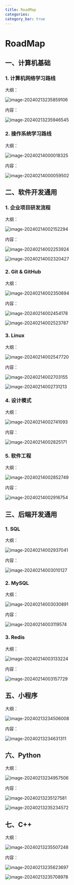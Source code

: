```yaml
---
title: RoadMap
categories: 
category_bar: true
---
```


# RoadMap

## 一、计算机基础

### 1. 计算机网络学习路线

大纲：

![image-20240213235859106](https://dwj-oss.oss-cn-nanjing.aliyuncs.com/images/202402140035674.png)

内容：

![image-20240213235946545](https://dwj-oss.oss-cn-nanjing.aliyuncs.com/images/202402140035675.png)

### 2. 操作系统学习路线

大纲：

![image-20240214000018325](https://dwj-oss.oss-cn-nanjing.aliyuncs.com/images/202402140035676.png)

内容：

![image-20240214000059502](https://dwj-oss.oss-cn-nanjing.aliyuncs.com/images/202402140035677.png)

## 二、软件开发通用

### 1. 企业项目研发流程

大纲：

![image-20240214002152294](https://dwj-oss.oss-cn-nanjing.aliyuncs.com/images/202402140035678.png)

内容：

![image-20240214002253924](https://dwj-oss.oss-cn-nanjing.aliyuncs.com/images/202402140035679.png)

![image-20240214002320427](https://dwj-oss.oss-cn-nanjing.aliyuncs.com/images/202402140035680.png)

### 2. Git & GitHub

大纲：

![image-20240214002350694](https://dwj-oss.oss-cn-nanjing.aliyuncs.com/images/202402140035681.png)

内容：

![image-20240214002454178](https://dwj-oss.oss-cn-nanjing.aliyuncs.com/images/202402140035683.png)

![image-20240214002523787](https://dwj-oss.oss-cn-nanjing.aliyuncs.com/images/202402140035684.png)

### 3. Linux

大纲：

![image-20240214002547720](https://dwj-oss.oss-cn-nanjing.aliyuncs.com/images/202402140035685.png)

内容：

![image-20240214002703155](https://dwj-oss.oss-cn-nanjing.aliyuncs.com/images/202402140035686.png)

![image-20240214002731213](https://dwj-oss.oss-cn-nanjing.aliyuncs.com/images/202402140035687.png)

### 4. 设计模式

大纲：

![image-20240214002741093](https://dwj-oss.oss-cn-nanjing.aliyuncs.com/images/202402140035688.png)

内容：

![image-20240214002825171](https://dwj-oss.oss-cn-nanjing.aliyuncs.com/images/202402140035689.png)

### 5. 软件工程

大纲：

![image-20240214002852749](https://dwj-oss.oss-cn-nanjing.aliyuncs.com/images/202402140035690.png)

内容：

![image-20240214002916754](https://dwj-oss.oss-cn-nanjing.aliyuncs.com/images/202402140035691.png)

## 三、后端开发通用

### 1. SQL

大纲：

![image-20240214002937041](https://dwj-oss.oss-cn-nanjing.aliyuncs.com/images/202402140035692.png)

内容：

![image-20240214003010127](https://dwj-oss.oss-cn-nanjing.aliyuncs.com/images/202402140035693.png)

### 2. MySQL

大纲：

![image-20240214003030891](https://dwj-oss.oss-cn-nanjing.aliyuncs.com/images/202402140035694.png)

内容：

![image-20240214003119574](https://dwj-oss.oss-cn-nanjing.aliyuncs.com/images/202402140035695.png)

### 3. Redis

大纲：

![image-20240214003133224](https://dwj-oss.oss-cn-nanjing.aliyuncs.com/images/202402140035696.png)

内容：

![image-20240214003157729](https://dwj-oss.oss-cn-nanjing.aliyuncs.com/images/202402140035697.png)

## 五、小程序

大纲：

![image-20240213234506008](https://dwj-oss.oss-cn-nanjing.aliyuncs.com/images/202402132345834.png)

内容：

![image-20240213234631311](https://dwj-oss.oss-cn-nanjing.aliyuncs.com/images/202402132347941.png)


## 六、Python

大纲：

![image-20240213234957506](https://dwj-oss.oss-cn-nanjing.aliyuncs.com/images/202402132349340.png)

内容：

![image-20240213235127581](https://dwj-oss.oss-cn-nanjing.aliyuncs.com/images/202402132351474.png)

![image-20240213235234572](https://dwj-oss.oss-cn-nanjing.aliyuncs.com/images/202402132352679.png)


## 七、C++

大纲：

![image-20240213235507248](https://dwj-oss.oss-cn-nanjing.aliyuncs.com/images/202402140035698.png)

内容：

![image-20240213235623697](https://dwj-oss.oss-cn-nanjing.aliyuncs.com/images/202402140035699.png)

![image-20240213235708978](https://dwj-oss.oss-cn-nanjing.aliyuncs.com/images/202402140035700.png)

